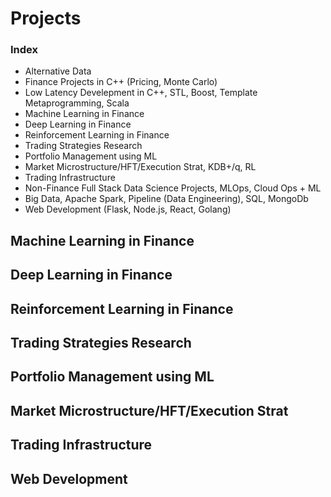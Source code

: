 # Projects
### Index
- Alternative Data
- Finance Projects in C++ (Pricing, Monte Carlo)
- Low Latency Develepment in C++, STL, Boost, Template Metaprogramming, Scala
- Machine Learning in Finance
- Deep Learning in Finance
- Reinforcement Learning in Finance
- Trading Strategies Research
- Portfolio Management using ML
- Market Microstructure/HFT/Execution Strat, KDB+/q, RL
- Trading Infrastructure
- Non-Finance Full Stack Data Science Projects, MLOps, Cloud Ops + ML
- Big Data, Apache Spark, Pipeline (Data Engineering), SQL, MongoDb
- Web Development (Flask, Node.js, React, Golang)

## Machine Learning in Finance
## Deep Learning in Finance
## Reinforcement Learning in Finance
## Trading Strategies Research
## Portfolio Management using ML
## Market Microstructure/HFT/Execution Strat
## Trading Infrastructure
## Web Development


